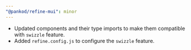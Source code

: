 ```yaml
---
"@pankod/refine-mui": minor
---
```


- Updated components and their type imports to make them compatible with `swizzle` feature.
- Added `refine.config.js` to configure the `swizzle` feature.